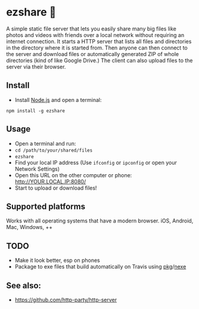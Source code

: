 # ezshare 🤝

A simple static file server that lets you easily share many big files like photos and videos with friends over a local network without requiring an internet connection. It starts a HTTP server that lists all files and directories in the directory where it is started from. Then anyone can then connect to the server and download files or automatically generated ZIP of whole directories (kind of like Google Drive.) The client can also upload files to the server via their browser.

## Install

- Install [Node.js](https://nodejs.org) and open a terminal:

```
npm install -g ezshare
```

## Usage

- Open a terminal and run:
- `cd /path/to/your/shared/files`
- `ezshare`
- Find your local IP address (Use `ifconfig` or `ipconfig` or open your Network Settings)
- Open this URL on the other computer or phone: http://YOUR.LOCAL.IP:8080/
- Start to upload or download files!

## Supported platforms
Works with all operating systems that have a modern browser. iOS, Android, Mac, Windows, ++

## TODO
- Make it look better, esp on phones
- Package to exe files that build automatically on Travis using [pkg](https://www.npmjs.com/package/pkg)/[nexe](https://www.npmjs.com/package/nexe)

## See also:
- https://github.com/http-party/http-server
